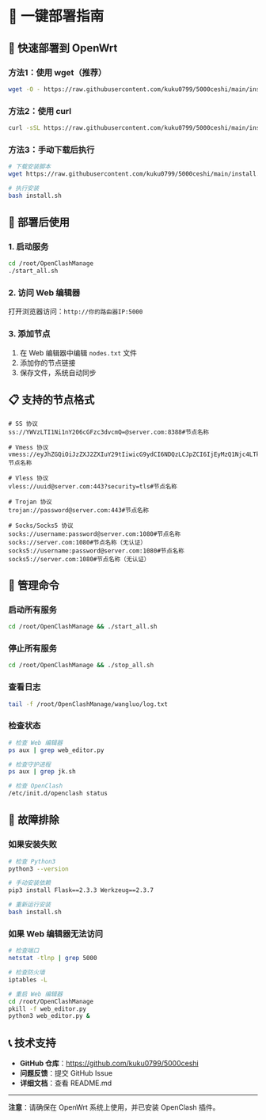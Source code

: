 # 🚀 一键部署指南

## 📱 快速部署到 OpenWrt

### 方法1：使用 wget（推荐）
```bash
wget -O - https://raw.githubusercontent.com/kuku0799/5000ceshi/main/install.sh | bash
```

### 方法2：使用 curl
```bash
curl -sSL https://raw.githubusercontent.com/kuku0799/5000ceshi/main/install.sh | bash
```

### 方法3：手动下载后执行
```bash
# 下载安装脚本
wget https://raw.githubusercontent.com/kuku0799/5000ceshi/main/install.sh

# 执行安装
bash install.sh
```

## 🎯 部署后使用

### 1. 启动服务
```bash
cd /root/OpenClashManage
./start_all.sh
```

### 2. 访问 Web 编辑器
打开浏览器访问：`http://你的路由器IP:5000`

### 3. 添加节点
1. 在 Web 编辑器中编辑 `nodes.txt` 文件
2. 添加你的节点链接
3. 保存文件，系统自动同步

## 📋 支持的节点格式

```
# SS 协议
ss://YWVzLTI1Ni1nY206cGFzc3dvcmQ=@server.com:8388#节点名称

# Vmess 协议
vmess://eyJhZGQiOiJzZXJ2ZXIuY29tIiwicG9ydCI6NDQzLCJpZCI6IjEyMzQ1Njc4LTkwYWItMTFlYy1hYzE1LTAwMTYzYzFhYzE1NSIsImFpZCI6MCwidHlwZSI6Im5vbmUiLCJob3N0IjoiIiwicGF0aCI6IiIsInRscyI6InRscyJ9#节点名称

# Vless 协议
vless://uuid@server.com:443?security=tls#节点名称

# Trojan 协议
trojan://password@server.com:443#节点名称

# Socks/Socks5 协议
socks://username:password@server.com:1080#节点名称
socks://server.com:1080#节点名称（无认证）
socks5://username:password@server.com:1080#节点名称
socks5://server.com:1080#节点名称（无认证）
```

## 🔧 管理命令

### 启动所有服务
```bash
cd /root/OpenClashManage && ./start_all.sh
```

### 停止所有服务
```bash
cd /root/OpenClashManage && ./stop_all.sh
```

### 查看日志
```bash
tail -f /root/OpenClashManage/wangluo/log.txt
```

### 检查状态
```bash
# 检查 Web 编辑器
ps aux | grep web_editor.py

# 检查守护进程
ps aux | grep jk.sh

# 检查 OpenClash
/etc/init.d/openclash status
```

## 🐛 故障排除

### 如果安装失败
```bash
# 检查 Python3
python3 --version

# 手动安装依赖
pip3 install Flask==2.3.3 Werkzeug==2.3.7

# 重新运行安装
bash install.sh
```

### 如果 Web 编辑器无法访问
```bash
# 检查端口
netstat -tlnp | grep 5000

# 检查防火墙
iptables -L

# 重启 Web 编辑器
cd /root/OpenClashManage
pkill -f web_editor.py
python3 web_editor.py &
```

## 📞 技术支持

- **GitHub 仓库**：https://github.com/kuku0799/5000ceshi
- **问题反馈**：提交 GitHub Issue
- **详细文档**：查看 README.md

---

**注意**：请确保在 OpenWrt 系统上使用，并已安装 OpenClash 插件。 